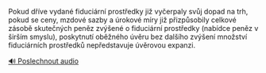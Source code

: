 
Pokud dříve vydané fiduciární prostředky již vyčerpaly svůj dopad na trh, pokud se ceny, mzdové sazby a úrokové míry již přizpůsobily celkové zásobě skutečných peněz zvýšené o fiduciární prostředky (nabídce peněz v širším smyslu), poskytnutí oběžného úvěru bez dalšího zvýšení množství fiduciárních prostředků nepředstavuje úvěrovou expanzi.

[🔊 Poslechnout audio](/data/7-paragraphs/audio/chapter_80/para_012-Pokud-dve-vydan-fiducirn-prostedky-ji-vyer.mp3)
